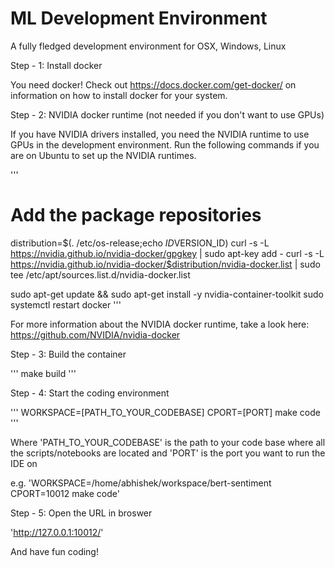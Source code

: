 # ML Development Environment

A fully fledged development environment for OSX, Windows, Linux

Step - 1: Install docker 

You need docker! Check out https://docs.docker.com/get-docker/ on information on how to install docker for your system.


Step - 2: NVIDIA docker runtime (not needed if you don't want to use GPUs)

If you have NVIDIA drivers installed, you need the NVIDIA runtime to use GPUs in the development environment.
Run the following commands if you are on Ubuntu to set up the NVIDIA runtimes.

'''
# Add the package repositories
distribution=$(. /etc/os-release;echo $ID$VERSION_ID)
curl -s -L https://nvidia.github.io/nvidia-docker/gpgkey | sudo apt-key add -
curl -s -L https://nvidia.github.io/nvidia-docker/$distribution/nvidia-docker.list | sudo tee /etc/apt/sources.list.d/nvidia-docker.list

sudo apt-get update && sudo apt-get install -y nvidia-container-toolkit
sudo systemctl restart docker
'''

For more information about the NVIDIA docker runtime, take a look here: https://github.com/NVIDIA/nvidia-docker

Step - 3: Build the container

'''
make build
'''

Step - 4: Start the coding environment

'''
WORKSPACE=[PATH_TO_YOUR_CODEBASE] CPORT=[PORT] make code
'''

Where 'PATH_TO_YOUR_CODEBASE' is the path to your code base where all the scripts/notebooks are located and 'PORT' is the port you want to run the IDE on

e.g. 'WORKSPACE=/home/abhishek/workspace/bert-sentiment CPORT=10012 make code'

Step - 5: Open the URL in broswer

'http://127.0.0.1:10012/'

And have fun coding!
